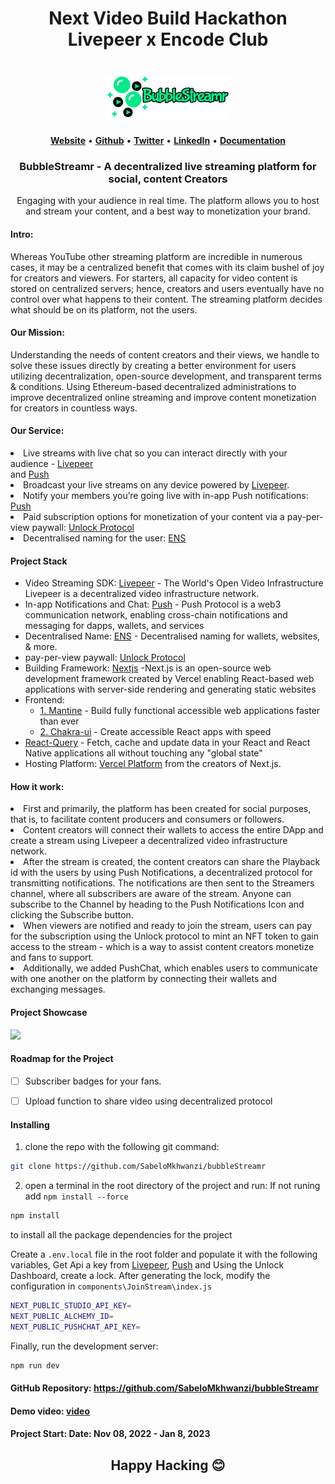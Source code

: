 <h1 align="center">
   <b>
 Next Video Build Hackathon Livepeer x Encode Club 
    </b>
</h1>

<h1 align="center">
   <b>
        <a href="https://bubble-streamr.vercel.app/"><img src="https://github.com/SabeloMkhwanzi/bubbleStreamr/blob/main/public/bubblestreamr-logo2.png" /></a><br>
    </b>
</h1>


<p align="center">
    <a href="https://bubble-streamr.vercel.app/"><b>Website</b></a> •
    <a href="https://github.com/SabeloMkhwanzi"><b>Github</b></a> •
    <a href="https://twitter.com/SabeloMkhwanaz"><b>Twitter</b></a> •
    <a href="https://www.linkedin.com/in/sabelo-mkhwanazi-54ba431b1/"><b>LinkedIn</b></a> •
    <a href="https://github.com/SabeloMkhwanzi/bubbleStreamr/edit/main/README.md"><b>Documentation</b></a>
</p> 

 <h3 align="center">
 BubbleStreamr - A decentralized live streaming platform for social, content Creators 
</h3>
<p align="center">
Engaging with your audience in real time. The platform allows you to host and stream your content, and a best way to monetization your brand.
</p>

 
<h4>Intro:</h4>
<p>
Whereas YouTube other streaming platform are incredible in numerous cases, it may be a centralized benefit that comes with its claim bushel of joy for creators and viewers. For starters, all capacity for video content is stored on centralized servers; hence, creators and users eventually have no control over what happens to their content. The streaming platform decides what should be on its platform, not the users.
</p>   

<h4>Our Mission:</h4>
<p>
Understanding the needs of content creators and their views, we handle to solve these issues directly by creating a better environment for users utilizing
decentralization, open-source development, and transparent terms & conditions. Using Ethereum-based decentralized administrations to improve decentralized online
streaming and improve content monetization for creators in countless ways.
</p>    

<h4>Our Service:</h4>
<li>Live streams with live chat so you can interact directly with your audience - <a href="https://livepeer.org">Livepeer</a></li> and <a href="https://push.org/">Push</a>
<li>Broadcast your live streams on any device powered by <a href="https://livepeer.org">Livepeer</a>.</li>
<li>Notify your members you’re going live with in-app Push notifications: <a href="https://push.org/">Push</a>
<li>Paid subscription options for monetization of your content via a pay-per-view paywall: <a href="https://ens.domains](https://unlock-protocol.com">Unlock Protocol</a></li>
<li>Decentralised naming for the user: <a href="https://ens.domains">ENS</a> </li>
   
 #### Project Stack
- Video Streaming SDK: [Livepeer](https://livepeer.org/) - The World's Open Video Infrastructure Livepeer is a decentralized video infrastructure network.
- In-app Notifications and Chat: [Push](https://push.org/) - Push Protocol is a web3 communication network, enabling cross-chain notifications and messaging for dapps, wallets, and services
- Decentralised Name: [ENS](https://ens.domains/) - Decentralised naming for wallets, websites, & more.
- pay-per-view paywall: [Unlock Protocol](https://unlock-protocol.com/) 
- Building Framework: [Nextjs](https://nextjs.org/) -Next.js is an open-source web development framework created by Vercel enabling React-based web applications with server-side rendering and generating static websites
- Frontend: 
  - [1. Mantine](https://mantine.dev/) - Build fully functional accessible web applications faster than ever
  - [2. Chakra-ui](https://chakra-ui.com/) - Create accessible React apps with speed
- [React-Query](https://react-query-v3.tanstack.com/) - Fetch, cache and update data in your React and React Native applications all without touching any "global state"
- Hosting Platform: [Vercel Platform](https://vercel.com/new?utm_medium=default-template&filter=next.js&utm_source=create-next-app&utm_campaign=create-next-app-readme) from the creators of Next.js.

<h4>How it work:</h4>
<li>First and primarily, the platform has been created for social purposes, that is, to facilitate content producers and consumers or followers.</li>
<li>Content creators will connect their wallets to access the entire DApp and create a stream using Livepeer a decentralized video infrastructure network.</li>
<li>After the stream is created, the content creators can share the Playback id with the users by using Push Notifications, a decentralized protocol for transmitting notifications. The notifications are then sent to the Streamers channel, where all subscribers are aware of the stream. Anyone can subscribe to the Channel by heading to the Push Notifications Icon and clicking the Subscribe button.</li>
<li>When viewers are notified and ready to join the stream, users can pay for the subscription using the Unlock protocol to mint an NFT token to gain access to the stream - which is a way to assist content creators monetize and fans to support.</li>
<li>Additionally, we added PushChat, which enables users to communicate with one another on the platform by connecting their wallets and exchanging messages.</li>

#### Project Showcase
![](https://github.com/SabeloMkhwanzi/bubbleStreamr/blob/main/public/BubbleSteamr-Presentation3.gif)

#### Roadmap for the Project
- [ ] Subscriber badges for your fans.
- [ ] Upload function to share video using decentralized protocol 
   
   
#### Installing

1. clone the repo with the following git command:

```bash
git clone https://github.com/SabeloMkhwanzi/bubbleStreamr
```

2. open a terminal in the root directory of the project and run: If not runing add `npm install --force`

```bash
npm install
```

to install all the package dependencies for the project

Create a `.env.local` file in the root folder and populate it with the following variables, Get Api a key from [Livepeer](https://livepeer.org/), [Push](https://push.org/) and Using the Unlock Dashboard, create a lock. After generating the lock, modify the configuration in `components\JoinStream\index.js`

```bash
NEXT_PUBLIC_STUDIO_API_KEY=
NEXT_PUBLIC_ALCHEMY_ID=
NEXT_PUBLIC_PUSHCHAT_API_KEY=
```


Finally, run the development server:

```bash
npm run dev
```


#### GitHub Repository: https://github.com/SabeloMkhwanzi/bubbleStreamr

#### Demo video: [video]()

#### Project Start: Date: Nov 08, 2022 - Jan 8, 2023


<h2 align="center">
   <b>
 Happy Hacking 😊
    </b>
</h2>

